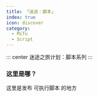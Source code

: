 ```yaml
---
title: 「迷途：脚本」
index: true
icon: discover
category:
  - MiTu
  - Script
---
```


::: center
迷途之旅计划：脚本系列
:::

### 这里是哪？

这里是发布 可执行脚本 的地方